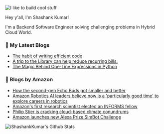 ![I like to build cool stuff](https://res.cloudinary.com/dt8g3rhcy/image/upload/v1595929574/i_like_to_build_cool_shit._1_nzbwjh.png)

Hey y'all, I'm Shashank Kumar! 

I'm a Backend Software Engineer solving challenging problems in Hybrid Cloud World.

### 📕 My Latest Blogs
<!-- BLOG-POST-LIST:START -->
- [The habit of writing efficient code](https://medium.com/@ishashankkumar/the-habit-of-writing-efficient-code-153b05f04269?source=rss-d24dda280d5f------2)
- [A trip to the Library can help reduce recurring bills.](https://medium.com/swlh/a-trip-to-the-library-can-help-reduce-recurring-bills-23bca495cdf5?source=rss-d24dda280d5f------2)
- [The Magic Behind One-Line Expressions in Python](https://medium.com/swlh/the-magic-behind-one-line-expressions-in-python-816c10180c5c?source=rss-d24dda280d5f------2)
<!-- BLOG-POST-LIST:END -->

### 📕 Blogs by Amazon
<!-- AMAZON-BLOG-POST-LIST:START -->
- [How the second-gen Echo Buds got smaller and better](https://www.amazon.science/latest-news/how-the-second-gen-echo-buds-got-smaller-and-better)
- [Amazon Robotics AI leaders believe now is a 'particularly good time' to explore careers in robotics](https://www.amazon.science/working-at-amazon/amazon-robotics-ai-leaders-believe-now-is-a-particularly-good-time-to-explore-careers-in-robotics)
- [Amazon's first research scientist elected an INFORMS fellow](https://www.amazon.science/latest-news/amazons-first-research-scientist-elected-an-informs-fellow)
- [Philip Stier is cracking cloud-based climate conundrums](https://www.amazon.science/research-awards/success-stories/philip-stier-is-cracking-cloud-based-climate-conundrums)
- [Amazon launches new Alexa Prize SimBot Challenge](https://www.amazon.science/academic-engagements/amazon-launches-new-alexa-prize-simbot-challenge)
<!-- AMAZON-BLOG-POST-LIST:END -->



<img align="center" alt="iShashankKumar's Github Stats" src="https://github-readme-stats.vercel.app/api?username=ishashankkumar&show_icons=true&hide_border=true" />
